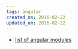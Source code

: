 ```yaml
---
tags: angular
created_on: 2016-02-22
updated_on: 2016-02-22
---
```


- [list of angular modules](http://demisx.github.io/angularjs/2014/09/14/angular-what-goes-where.html)
